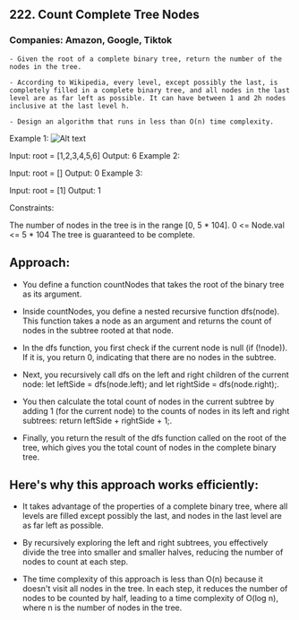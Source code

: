 ## 222. Count Complete Tree Nodes

### Companies: Amazon, Google, Tiktok

    - Given the root of a complete binary tree, return the number of the nodes in the tree.

    - According to Wikipedia, every level, except possibly the last, is completely filled in a complete binary tree, and all nodes in the last level are as far left as possible. It can have between 1 and 2h nodes inclusive at the last level h.

    - Design an algorithm that runs in less than O(n) time complexity.

Example 1:
![Alt text](https://assets.leetcode.com/uploads/2021/01/14/complete.jpg)

Input: root = [1,2,3,4,5,6]
Output: 6
Example 2:

Input: root = []
Output: 0
Example 3:

Input: root = [1]
Output: 1

Constraints:

The number of nodes in the tree is in the range [0, 5 * 104].
0 <= Node.val <= 5 \* 104
The tree is guaranteed to be complete.

## Approach:

- You define a function countNodes that takes the root of the binary tree as its argument.

- Inside countNodes, you define a nested recursive function dfs(node). This function takes a node as an argument and returns the count of nodes in the subtree rooted at that node.

- In the dfs function, you first check if the current node is null (if (!node)). If it is, you return 0, indicating that there are no nodes in the subtree.

- Next, you recursively call dfs on the left and right children of the current node: let leftSide = dfs(node.left); and let rightSide = dfs(node.right);.

- You then calculate the total count of nodes in the current subtree by adding 1 (for the current node) to the counts of nodes in its left and right subtrees: return leftSide + rightSide + 1;.

- Finally, you return the result of the dfs function called on the root of the tree, which gives you the total count of nodes in the complete binary tree.

## Here's why this approach works efficiently:

- It takes advantage of the properties of a complete binary tree, where all levels are filled except possibly the last, and nodes in the last level are as far left as possible.

- By recursively exploring the left and right subtrees, you effectively divide the tree into smaller and smaller halves, reducing the number of nodes to count at each step.

- The time complexity of this approach is less than O(n) because it doesn't visit all nodes in the tree. In each step, it reduces the number of nodes to be counted by half, leading to a time complexity of O(log n), where n is the number of nodes in the tree.

